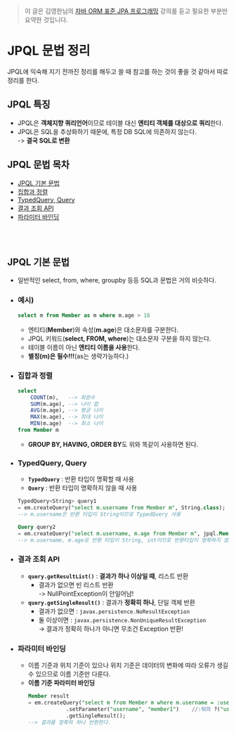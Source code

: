 > 이 글은 김영한님의 [자바 ORM 표준 JPA 프로그래밍](https://www.inflearn.com/course/ORM-JPA-Basic/dashboard) 강의를 듣고 필요한 부분만 요약한 것입니다.

# JPQL 문법 정리
JPQL에 익숙해 지기 전까진 정리를 해두고 쓸 때 참고를 하는 것이 좋을 것 같아서 따로 정리를 한다.

## JPQL 특징
- JPQL은 **객체지향 쿼리언어**이므로 테이블 대신 **엔티티 객체를 대상으로 쿼리**한다.
- JPQL은 SQL을 추상화하기 때문에, 특정 DB SQL에 의존하지 않는다.</br> -> **결국 SQL로 변환**

## JPQL 문법 목차
- [JPQL 기본 문법](#jpql-기본-문법)
- [집합과 정렬](#집합과-정렬)
- [TypedQuery, Query](#typedquery-query)
- [결과 조회 API](#결과-조회-api)
- [파라미터 바인딩](#파라미터-바인딩)

</br></br>

## JPQL 기본 문법
- 일반적인 select, from, where, groupby 등등 SQL과 문법은 거의 비슷하다.
- ### 예시)
    ```sql
    select m from Member as m where m.age > 18
    ```
    - 엔티티(**Member**)와 속성(**m.age**)은 대소문자를 구분한다.
    - JPQL 키워드(**select, FROM, where**)는 대소문자 구분을 하지 않는다.
    - 테이블 이름이 아닌 **엔티티 이름을 사용**한다.
    - **별칭(m)은 필수!!!**(as는 생략가능하다.)
- ### 집합과 정렬
    ```sql
    select
        COUNT(m),   --> 회원수
        SUM(m.age), --> 나이 합
        AVG(m.age), --> 평균 나이
        MAX(m.age), --> 최대 나이
        MIN(m.age)  --> 최소 나이
    from Member m
    ```
    - **GROUP BY, HAVING, ORDER BY**도 위와 똑같이 사용하면 된다.

- ### TypedQuery, Query
    - **`TypedQuery`** : 반환 타입이 명확할 때 사용
    - **`Query`** : 반환 타입이 명확하지 않을 때 사용
    ```sql
    TypedQuery<String> query1 
    = em.createQuery("select m.username from Member m", String.class);
    --> m.username은 반환 타입이 String이므로 TypedQuery 사용

    Query query2 
    = em.createQuery("select m.username, m.age from Member m", jpql.Member.class);
    --> m.username, m.age로 반환 타입이 String, int이므로 반환타입이 명확하지 않으므로 Query 사용
    ```
- ### 결과 조회 API
    - **`query.getResultList()`** : **결과가 하나 이상일 때**, 리스트 반환
        - 결과가 없으면 빈 리스트 반환</br>
        -> NullPointException이 안일어남!
    - **`query.getSingleResult()`** : 결과가 **정확히 하나**, 단일 객체 반환
        - 결과가 없으면 : `javax.persistence.NoResultException`
        - 둘 이상이면 : `javax.persistence.NonUniqueResultException`</br>
        -> 결과가 정확히 하나가 아니면 무조건 Exception 반환!

- ### 파라미터 바인딩
    - 이름 기준과 위치 기준이 있으나 위치 기준은 데이터의 변화에 따라 오류가 생길 수 있으므로 이름 기준만 다룬다.
    - **이름 기준 파라미터 바인딩**
        ```sql
        Member result 
        = em.createQuery("select m from Member m where m.username = :username", Member.class)
                    .setParameter("username", "member1")    //:뒤의 ?("username")이 member1인 것을 찾을꺼다.
                    .getSingleResult();
        --> 결과를 정확히 하나 반환한다.
        ```
